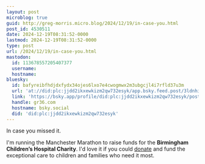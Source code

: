 ```yaml
---
layout: post
microblog: true
guid: http://greg-morris.micro.blog/2024/12/19/in-case-you.html
post_id: 4530511
date: 2024-12-19T08:31:52-0000
lastmod: 2024-12-19T08:31:52-0000
type: post
url: /2024/12/19/in-case-you.html
mastodon:
  id: 113678557205407377
  username: 
  hostname: 
bluesky:
  id: bafyreibfhdjdxfydx34ojes6lxo7e4cwogmwx2m3ubgcjl4i7rfld37u3m
  url: 'at://did:plc:jjdd2ikxewkizm2qw732esyk/app.bsky.feed.post/3ldnhist57d2h'
  link: 'https://bsky.app/profile/did:plc:jjdd2ikxewkizm2qw732esyk/post/3ldnhist57d2h'
  handle: gr36.com
  hostname: bsky.social
  did: 'did:plc:jjdd2ikxewkizm2qw732esyk'
---
```

In case you missed it. 

I'm running the Manchester Marathon to raise funds for the **Birmingham Children’s Hospital Charity**. I'd love it if you could [donate](https://www.justgiving.com/page/team-morris-manchester-2025) and fund the exceptional care to children and families who need it most.
